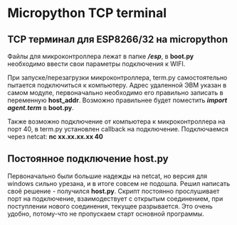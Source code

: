 # Micropython TCP terminal
## TCP терминал для ESP8266/32 на micropython
Файлы для микроконтроллера лежат в папке ***/esp***, в **boot.py** необходимо ввести свои параметры подключения к WIFI.

При запуске/перезагрузки микроконтроллера, term.py самостоятельно пытается подключиться к компьютеру. Адрес удаленной ЭВМ указан в самом модуле, первоначально необходимо его правильно записать в переменную **host_addr**. Возможно правильнее будет поместить ***import agent.term*** в **boot.py**.

Также возможно подключение от компьютера к микроконтроллера на порт 40, в term.py установлен callback на подключение. 
Подключаемся через netcat: **nc xx.xx.xx.xx 40**

## Постоянное подключение host.py
Первоначально были большие надежды на netcat, но версия для windows сильно урезана, и в итоге совсем не подошла. Решил написать своё решение - получился **host.py**. Скрипт постоянно прослушивает порт на подключение, взаимодествует с открытым соединением, при поступлении нового соединения, текущее разрывается. Это очень удобно, потому-что не пропускаем старт основной программы.
